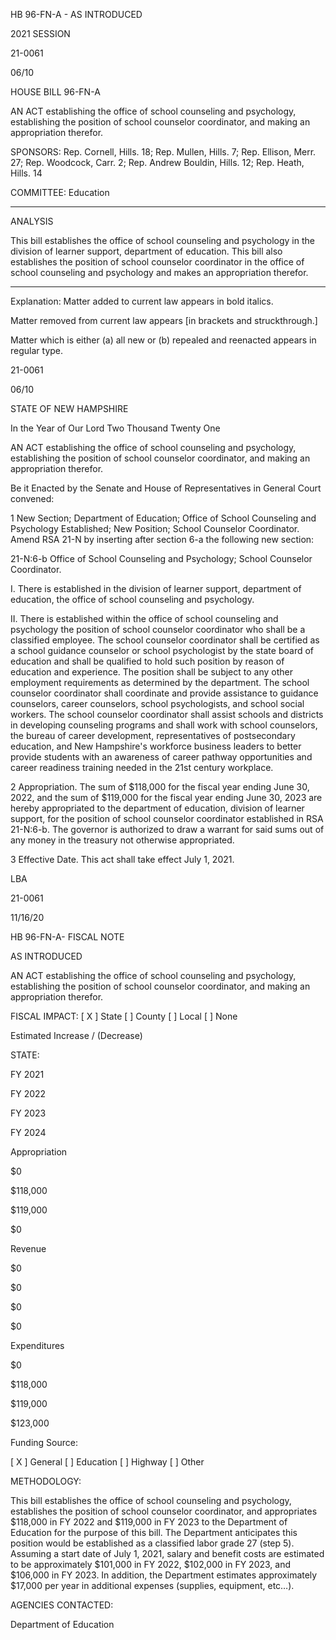  HB 96-FN-A - AS INTRODUCED

 

 

2021 SESSION

 21-0061

 06/10

 

HOUSE BILL 96-FN-A

 

AN ACT establishing the office of school counseling and psychology, establishing the position of school counselor coordinator, and making an appropriation therefor.

 

SPONSORS: Rep. Cornell, Hills. 18; Rep. Mullen, Hills. 7; Rep. Ellison, Merr. 27; Rep. Woodcock, Carr. 2; Rep. Andrew Bouldin, Hills. 12; Rep. Heath, Hills. 14

 

COMMITTEE: Education

 

-----------------------------------------------------------------

 

ANALYSIS

 

 This bill establishes the office of school counseling and psychology in the division of learner support, department of education. This bill also establishes the position of school counselor coordinator in the office of school counseling and psychology and makes an appropriation therefor.

 

- - - - - - - - - - - - - - - - - - - - - - - - - - - - - - - - - - - - - - - - - - - - - - - - - - - - - - - - - - - - - - - - - - - - - - - - - - - 

 

Explanation: Matter added to current law appears in bold italics.

 Matter removed from current law appears [in brackets and struckthrough.]

 Matter which is either (a) all new or (b) repealed and reenacted appears in regular type.

 21-0061

 06/10

 

STATE OF NEW HAMPSHIRE

 

In the Year of Our Lord Two Thousand Twenty One

 

AN ACT establishing the office of school counseling and psychology, establishing the position of school counselor coordinator, and making an appropriation therefor.

 

Be it Enacted by the Senate and House of Representatives in General Court convened:

 

 1 New Section; Department of Education; Office of School Counseling and Psychology Established; New Position; School Counselor Coordinator. Amend RSA 21-N by inserting after section 6-a the following new section:

 21-N:6-b Office of School Counseling and Psychology; School Counselor Coordinator. 

 I. There is established in the division of learner support, department of education, the office of school counseling and psychology. 

 II. There is established within the office of school counseling and psychology the position of school counselor coordinator who shall be a classified employee. The school counselor coordinator shall be certified as a school guidance counselor or school psychologist by the state board of education and shall be qualified to hold such position by reason of education and experience. The position shall be subject to any other employment requirements as determined by the department. The school counselor coordinator shall coordinate and provide assistance to guidance counselors, career counselors, school psychologists, and school social workers. The school counselor coordinator shall assist schools and districts in developing counseling programs and shall work with school counselors, the bureau of career development, representatives of postsecondary education, and New Hampshire's workforce business leaders to better provide students with an awareness of career pathway opportunities and career readiness training needed in the 21st century workplace.

 2 Appropriation. The sum of $118,000 for the fiscal year ending June 30, 2022, and the sum of $119,000 for the fiscal year ending June 30, 2023 are hereby appropriated to the department of education, division of learner support, for the position of school counselor coordinator established in RSA 21-N:6-b. The governor is authorized to draw a warrant for said sums out of any money in the treasury not otherwise appropriated.

 3 Effective Date. This act shall take effect July 1, 2021.

 

LBA

 21-0061

 11/16/20

 

HB 96-FN-A- FISCAL NOTE

AS INTRODUCED

 

AN ACT establishing the office of school counseling and psychology, establishing the position of school counselor coordinator, and making an appropriation therefor.

 

FISCAL IMPACT: [ X ] State [ ] County [ ] Local [ ] None

   

 

   

Estimated Increase / (Decrease)

  STATE:

FY 2021

FY 2022

FY 2023

FY 2024

   Appropriation

$0

$118,000

$119,000

$0

   Revenue

$0

$0

$0

$0

   Expenditures

$0

$118,000

$119,000

$123,000

  Funding Source:

 [ X ] General [ ] Education [ ] Highway [ ] Other 

   

METHODOLOGY:

This bill establishes the office of school counseling and psychology, establishes the position of school counselor coordinator, and appropriates $118,000 in FY 2022 and $119,000 in FY 2023 to the Department of Education for the purpose of this bill. The Department anticipates this position would be established as a classified labor grade 27 (step 5). Assuming a start date of July 1, 2021, salary and benefit costs are estimated to be approximately $101,000 in FY 2022, $102,000 in FY 2023, and $106,000 in FY 2023. In addition, the Department estimates approximately $17,000 per year in additional expenses (supplies, equipment, etc…).

 

AGENCIES CONTACTED:

Department of Education

 


